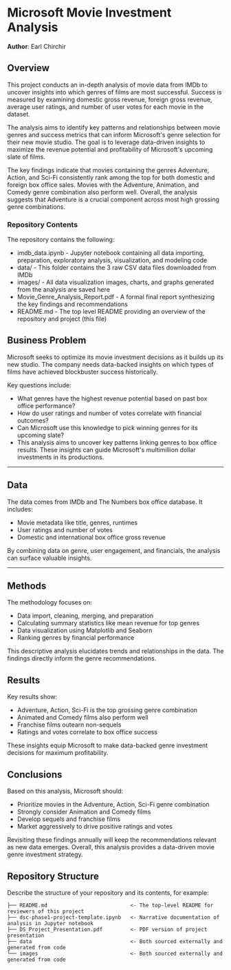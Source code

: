 # Microsoft Movie Investment Analysis

**Author**: Earl Chirchir

## Overview

This project conducts an in-depth analysis of movie data from IMDb to uncover insights into which genres of films are most successful. Success is measured by examining domestic gross revenue, foreign gross revenue, average user ratings, and number of user votes for each movie in the dataset.

The analysis aims to identify key patterns and relationships between movie genres and success metrics that can inform Microsoft's genre selection for their new movie studio. The goal is to leverage data-driven insights to maximize the revenue potential and profitability of Microsoft's upcoming slate of films.

The key findings indicate that movies containing the genres Adventure, Action, and Sci-Fi consistently rank among the top for both domestic and foreign box office sales. Movies with the Adventure, Animation, and Comedy genre combination also perform well. Overall, the analysis suggests that Adventure is a crucial component across most high grossing genre combinations.

### Repository Contents

The repository contains the following:

-  imdb_data.ipynb - Jupyter notebook containing all data importing, preparation, exploratory analysis, visualization, and modeling code
-  data/ - This folder contains the 3 raw CSV data files downloaded from IMDb
-  images/ - All data visualization images, charts, and graphs generated from the analysis are saved here
-  Movie_Genre_Analysis_Report.pdf - A formal final report synthesizing the key findings and recommendations
-  README.md - The top level README providing an overview of the repository and project (this file)

## Business Problem

Microsoft seeks to optimize its movie investment decisions as it builds up its new studio. The company needs data-backed insights on which types of films have achieved blockbuster success historically.

Key questions include:

-  What genres have the highest revenue potential based on past box office performance?
-  How do user ratings and number of votes correlate with financial outcomes?
-  Can Microsoft use this knowledge to pick winning genres for its upcoming slate?
- This analysis aims to uncover key patterns linking genres to box office results. These insights can guide Microsoft's multimillion dollar investments in its productions.

***

## Data

The data comes from IMDb and The Numbers box office database. It includes:

-  Movie metadata like title, genres, runtimes
-  User ratings and number of votes
-  Domestic and international box office gross revenue

By combining data on genre, user engagement, and financials, the analysis can surface valuable insights.
***

## Methods

The methodology focuses on:

- Data import, cleaning, merging, and preparation
- Calculating summary statistics like mean revenue for top genres
- Data visualization using Matplotlib and Seaborn
- Ranking genres by financial performance

This descriptive analysis elucidates trends and relationships in the data. The findings directly inform the genre recommendations.

## Results

Key results show:

- Adventure, Action, Sci-Fi is the top grossing genre combination
- Animated and Comedy films also perform well
- Franchise films outearn non-sequels
- Ratings and votes correlate to box office success

These insights equip Microsoft to make data-backed genre investment decisions for maximum profitability.



## Conclusions

Based on this analysis, Microsoft should:

- Prioritize movies in the Adventure, Action, Sci-Fi genre combination
- Strongly consider Animation and Comedy films
- Develop sequels and franchise films
- Market aggressively to drive positive ratings and votes

Revisiting these findings annually will keep the recommendations relevant as new data emerges. Overall, this analysis provides a data-driven movie genre investment strategy.




## Repository Structure

Describe the structure of your repository and its contents, for example:

```
├── README.md                           <- The top-level README for reviewers of this project
├── dsc-phase1-project-template.ipynb   <- Narrative documentation of analysis in Jupyter notebook
├── DS_Project_Presentation.pdf         <- PDF version of project presentation
├── data                                <- Both sourced externally and generated from code
└── images                              <- Both sourced externally and generated from code
```

